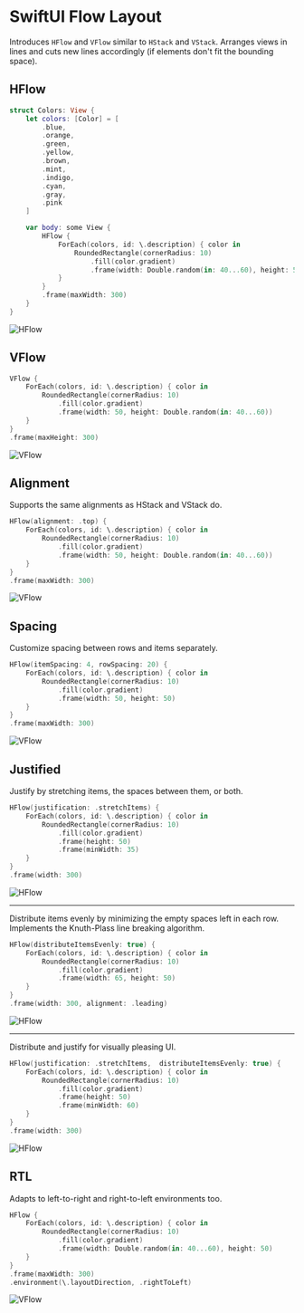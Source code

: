 # SwiftUI Flow Layout

Introduces `HFlow` and `VFlow` similar to `HStack` and `VStack`. 
Arranges views in lines and cuts new lines accordingly (if elements don't fit the bounding space).

## HFlow

```swift
struct Colors: View {
    let colors: [Color] = [
        .blue,
        .orange,
        .green,
        .yellow,
        .brown,
        .mint,
        .indigo,
        .cyan,
        .gray,
        .pink
    ]

    var body: some View {
        HFlow {
            ForEach(colors, id: \.description) { color in
                RoundedRectangle(cornerRadius: 10)
                    .fill(color.gradient)
                    .frame(width: Double.random(in: 40...60), height: 50)
            }
        }
        .frame(maxWidth: 300)
    }
}
```

![HFlow](Resources/hflow.png)

## VFlow

```swift
VFlow {
    ForEach(colors, id: \.description) { color in
        RoundedRectangle(cornerRadius: 10)
            .fill(color.gradient)
            .frame(width: 50, height: Double.random(in: 40...60))
    }
}
.frame(maxHeight: 300)
```

![VFlow](Resources/vflow.png)

## Alignment

Supports the same alignments as HStack and VStack do.

```swift
HFlow(alignment: .top) {
    ForEach(colors, id: \.description) { color in
        RoundedRectangle(cornerRadius: 10)
            .fill(color.gradient)
            .frame(width: 50, height: Double.random(in: 40...60))
    }
}
.frame(maxWidth: 300)
```

![VFlow](Resources/hflow-top.png)

## Spacing

Customize spacing between rows and items separately.

```swift
HFlow(itemSpacing: 4, rowSpacing: 20) {
    ForEach(colors, id: \.description) { color in
        RoundedRectangle(cornerRadius: 10)
            .fill(color.gradient)
            .frame(width: 50, height: 50)
    }
}
.frame(maxWidth: 300)
```

![VFlow](Resources/hflow-spacing.png)

## Justified

Justify by stretching items, the spaces between them, or both.

```swift
HFlow(justification: .stretchItems) {
    ForEach(colors, id: \.description) { color in
        RoundedRectangle(cornerRadius: 10)
            .fill(color.gradient)
            .frame(height: 50)
            .frame(minWidth: 35)
    }
}
.frame(width: 300)
```

![HFlow](Resources/hflow-justified.png)

---

Distribute items evenly by minimizing the empty spaces left in each row. 
Implements the Knuth-Plass line breaking algorithm.

```swift
HFlow(distributeItemsEvenly: true) {
    ForEach(colors, id: \.description) { color in
        RoundedRectangle(cornerRadius: 10)
            .fill(color.gradient)
            .frame(width: 65, height: 50)
    }
}
.frame(width: 300, alignment: .leading)
```

![HFlow](Resources/hflow-distributed.png)

---

Distribute and justify for visually pleasing UI.

```swift
HFlow(justification: .stretchItems,  distributeItemsEvenly: true) {
    ForEach(colors, id: \.description) { color in
        RoundedRectangle(cornerRadius: 10)
            .fill(color.gradient)
            .frame(height: 50)
            .frame(minWidth: 60)
    }
}
.frame(width: 300)
```

![HFlow](Resources/hflow-justified-and-distributed.png)

## RTL

Adapts to left-to-right and right-to-left environments too.

```swift
HFlow {
    ForEach(colors, id: \.description) { color in
        RoundedRectangle(cornerRadius: 10)
            .fill(color.gradient)
            .frame(width: Double.random(in: 40...60), height: 50)
    }
}
.frame(maxWidth: 300)
.environment(\.layoutDirection, .rightToLeft)
```

![VFlow](Resources/hflow-rtl.png)
